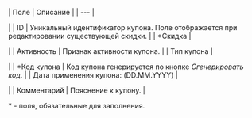 | Поле | Описание |
| --- |

|
| ID | Уникальный идентификатор купона. Поле отображается при редактировании существующей скидки. |
| \*Скидка |

|
| Активность | Признак активности купона. |
| Тип купона |

|
| \*Код купона | Код купона генерируется по кнопке *Сгенерировать код*. |
| Дата применения купона: (DD.MM.YYYY) |

|
| Комментарий | Пояснение к купону. |

\* - поля, обязательные для заполнения.

<!--
<h2>Кнопки управления

| Кнопка | Описание |
| --- |

|
| Сохранить | Сохранение внесённых изменений. Переход на страницу со списком купонов. |
| Применить |